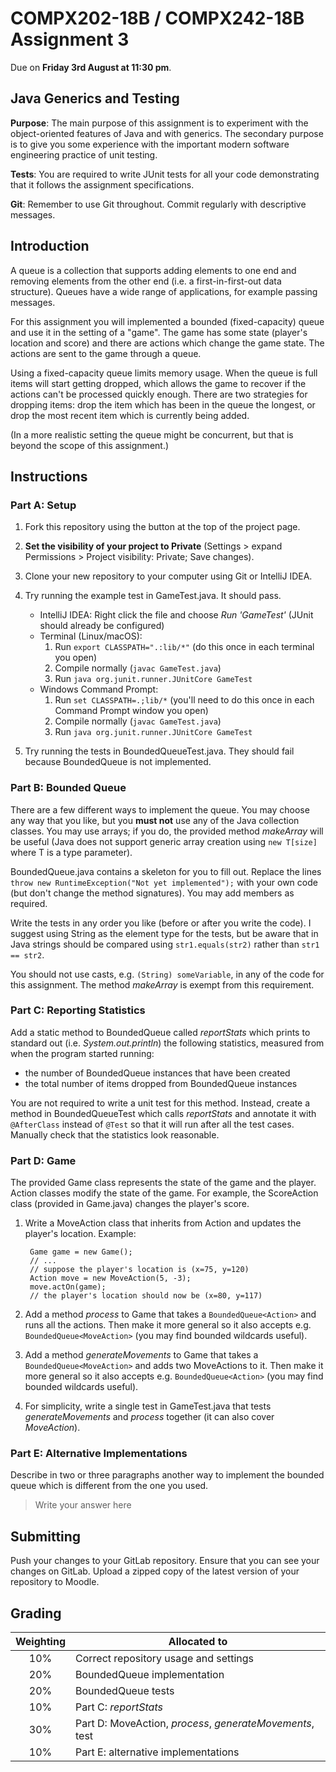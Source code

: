 COMPX202-18B / COMPX242-18B Assignment 3
========================================

Due on **Friday 3rd August at 11:30 pm**.

Java Generics and Testing
-------------------------

**Purpose**: The main purpose of this assignment is to experiment with
the object-oriented features of Java and with generics. The secondary
purpose is to give you some experience with the important modern
software engineering practice of unit testing.

**Tests**: You are required to write JUnit tests for all your code
demonstrating that it follows the assignment specifications.

**Git**: Remember to use Git throughout. Commit regularly with
descriptive messages.

Introduction
------------

A queue is a collection that supports adding elements to one end and
removing elements from the other end (i.e. a first-in-first-out data
structure). Queues have a wide range of applications, for example
passing messages.

For this assignment you will implemented a bounded (fixed-capacity)
queue and use it in the setting of a "game". The game has some state
(player's location and score) and there are actions which change the
game state. The actions are sent to the game through a queue.

Using a fixed-capacity queue limits memory usage. When the queue is
full items will start getting dropped, which allows the game to
recover if the actions can't be processed quickly enough. There are
two strategies for dropping items: drop the item which has been in the
queue the longest, or drop the most recent item which is currently
being added.

(In a more realistic setting the queue might be concurrent, but that
is beyond the scope of this assignment.)

Instructions
------------

### Part A: Setup

1. Fork this repository using the button at the top of the project
    page.

2. **Set the visibility of your project to Private** (Settings >
    expand Permissions > Project visibility: Private; Save changes).

3. Clone your new repository to your computer using Git or IntelliJ
    IDEA.

4. Try running the example test in GameTest.java. It should pass.
    - IntelliJ IDEA: Right click the file and choose _Run 'GameTest'_ (JUnit should already be configured)
    - Terminal (Linux/macOS):
       1. Run `export CLASSPATH=".:lib/*"` (do this once in each terminal you open)
       2. Compile normally (`javac GameTest.java`)
       3. Run `java org.junit.runner.JUnitCore GameTest`
    - Windows Command Prompt:
       1. Run `set CLASSPATH=.;lib/*` (you'll need to do this once in each Command Prompt window you open)
       2. Compile normally (`javac GameTest.java`)
       3. Run `java org.junit.runner.JUnitCore GameTest`

5. Try running the tests in BoundedQueueTest.java. They should fail
    because BoundedQueue is not implemented.

### Part B: Bounded Queue

There are a few different ways to implement the queue. You may choose
any way that you like, but you **must not** use any of the Java
collection classes. You may use arrays; if you do, the provided method
_makeArray_ will be useful (Java does not support generic array
creation using `new T[size]` where T is a type parameter).

BoundedQueue.java contains a skeleton for you to fill out. Replace the
lines `throw new RuntimeException("Not yet implemented");` with your
own code (but don't change the method signatures). You may add members
as required.

Write the tests in any order you like (before or after you write the
code). I suggest using String as the element type for the tests, but
be aware that in Java strings should be compared using
`str1.equals(str2)` rather than `str1 == str2`.

You should not use casts, e.g. `(String) someVariable`, in any of the
code for this assignment. The method _makeArray_ is exempt from this
requirement.

### Part C: Reporting Statistics

Add a static method to BoundedQueue called _reportStats_ which prints
to standard out (i.e. _System.out.println_) the following statistics,
measured from when the program started running:

 - the number of BoundedQueue instances that have been created
 - the total number of items dropped from BoundedQueue instances

You are not required to write a unit test for this method. Instead,
create a method in BoundedQueueTest which calls _reportStats_ and
annotate it with `@AfterClass` instead of `@Test` so that it will run
after all the test cases. Manually check that the statistics look
reasonable.

### Part D: Game

The provided Game class represents the state of the game and the
player. Action classes modify the state of the game. For example, the
ScoreAction class (provided in Game.java) changes the player's score.

1. Write a MoveAction class that inherits from Action and updates the
    player's location. Example:

        Game game = new Game();
        // ...
        // suppose the player's location is (x=75, y=120)
        Action move = new MoveAction(5, -3);
        move.actOn(game);
        // the player's location should now be (x=80, y=117)

2. Add a method _process_ to Game that takes a `BoundedQueue<Action>`
    and runs all the actions. Then make it more general so it also
    accepts e.g. `BoundedQueue<MoveAction>` (you may find bounded
    wildcards useful).

3. Add a method _generateMovements_ to Game that takes a
    `BoundedQueue<MoveAction>` and adds two MoveActions to it. Then
    make it more general so it also accepts e.g.
    `BoundedQueue<Action>` (you may find bounded wildcards useful).

4. For simplicity, write a single test in GameTest.java that tests
     _generateMovements_ and _process_ together (it can also cover
     _MoveAction_).

### Part E: Alternative Implementations

Describe in two or three paragraphs another way to implement the
bounded queue which is different from the one you used.

> Write your answer here

Submitting
----------

Push your changes to your GitLab repository. Ensure that you can see
your changes on GitLab. Upload a zipped copy of the latest version of
your repository to Moodle.

Grading
-------

| Weighting | Allocated to |
|:----------:|------|
| 10% | Correct repository usage and settings |
| 20% | BoundedQueue implementation |
| 20% | BoundedQueue tests |
| 10% | Part C: _reportStats_ |
| 30% | Part D: MoveAction, _process_, _generateMovements_, test |
| 10% | Part E: alternative implementations |
